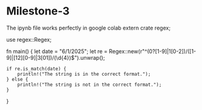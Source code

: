 # Milestone-3
The ipynb file works perfectly in google colab
extern crate regex;

use regex::Regex;

fn main() {
    let date = "6/1/2025";
    let re = Regex::new(r"^(0?[1-9]|1[0-2])/([1-9]|[12][0-9]|3[01])/(\d{4})$").unwrap();

    if re.is_match(date) {
        println!("The string is in the correct format.");
    } else {
        println!("The string is not in the correct format.");
    }
}
